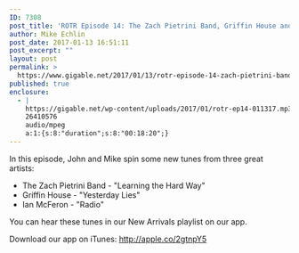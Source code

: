 ```yaml
---
ID: 7308
post_title: 'ROTR Episode 14: The Zach Pietrini Band, Griffin House and Ian McFeron'
author: Mike Echlin
post_date: 2017-01-13 16:51:11
post_excerpt: ""
layout: post
permalink: >
  https://www.gigable.net/2017/01/13/rotr-episode-14-zach-pietrini-band-griffin-house-ian-mcferon/
published: true
enclosure:
  - |
    https://gigable.net/wp-content/uploads/2017/01/rotr-ep14-011317.mp3
    26410576
    audio/mpeg
    a:1:{s:8:"duration";s:8:"00:18:20";}
---
```

In this episode, John and Mike spin some new tunes from three great artists:
<ul>
 	<li>The Zach Pietrini Band - "Learning the Hard Way"</li>
 	<li>Griffin House - "Yesterday Lies"</li>
 	<li>Ian McFeron - "Radio"</li>
</ul>
You can hear these tunes in our New Arrivals playlist on our app.

Download our app on iTunes: <a href="http://apple.co/2gtnpY5">http://apple.co/2gtnpY5</a>

&nbsp;